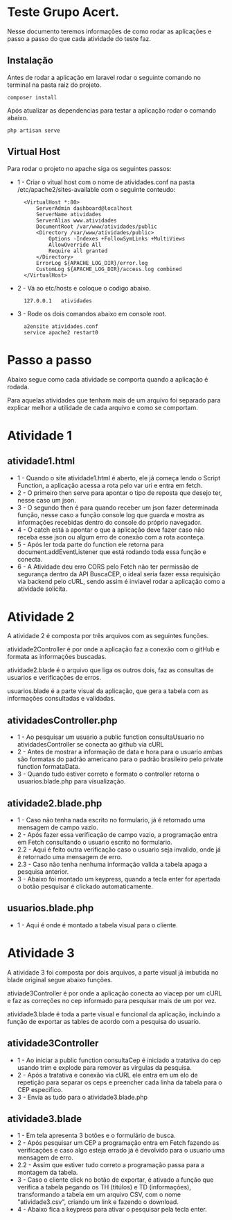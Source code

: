 # Teste Grupo Acert.

Nesse documento teremos informações de como rodar as aplicações e passo a passo do que cada atividade do teste faz.

## Instalação

Antes de rodar a aplicação em laravel rodar o seguinte comando no terminal na pasta raiz do projeto.

	composer install

Após atualizar as dependencias para testar a aplicação rodar o comando abaixo.

	php artisan serve

## Virtual Host

Para rodar o projeto no apache siga os seguintes passos:

- 1 - Criar o vitual host com o nome de atividades.conf na pasta /etc/apache2/sites-available com o seguinte conteudo:

		<VirtualHost *:80>
			ServerAdmin dashboard@localhost
			ServerName atividades
			ServerAlias www.atividades
			DocumentRoot /var/www/atividades/public
			<Directory /var/www/atividades/public>
				Options -Indexes +FollowSymLinks +MultiViews
				AllowOverride All
				Require all granted
			</Directory>
			ErrorLog ${APACHE_LOG_DIR}/error.log
			CustomLog ${APACHE_LOG_DIR}/access.log combined
		</VirtualHost>

- 2 - Vá ao etc/hosts e coloque o codigo abaixo.

		127.0.0.1	atividades

- 3 - Rode os dois comandos abaixo em console root.

		a2ensite atividades.conf
		service apache2 restart0

# Passo a passo
Abaixo segue como cada atividade se comporta quando a aplicação é rodada.

Para aquelas atividades que tenham mais de um arquivo foi separado para explicar melhor a utilidade de cada arquivo e como se comportam.

# Atividade 1
## atividade1.html
- 1 - Quando o site atividade1.html é aberto, ele já começa lendo o Script Function, a aplicação acessa a rota pelo var uri e entra em fetch.
- 2 - O primeiro then serve para apontar o tipo de reposta que desejo ter, nesse caso um json.
- 3 - O segundo then é para quando receber um json fazer determinada função, nesse caso a função console log que guarda e mostra as informações recebidas dentro do console do próprio navegador.
- 4 - O catch está a apontar o que a aplicação deve fazer caso não receba esse json ou algum erro de conexão com a rota aconteça.
- 5 - Após ler toda parte do function ele retorna para document.addEventListener que está rodando toda essa função e conecta.
- 6 - A Atividade deu erro CORS pelo Fetch não ter permissão de segurança dentro da API BuscaCEP, o ideal seria fazer essa requisição via backend pelo cURL, sendo assim é inviavel rodar a aplicação como a atividade solicita.

# Atividade 2
A atividade 2 é composta por três arquivos com as seguintes funções.

atividade2Controller é por onde a aplicação faz a conexão com o gitHub e formata as informações buscadas.

atividade2.blade é o arquivo que liga os outros dois, faz as consultas de usuarios e verificações de erros.

usuarios.blade é a parte visual da aplicação, que gera a tabela com as informações consultadas e validadas.

## atividadesController.php

- 1 - Ao pesquisar um usuario a public function consultaUsuario no atividadesController se conecta ao github via cURL
- 2 - Antes de mostrar a informação de data e hora para o usuario ambas são formatas do padrão americano para o padrão brasileiro pelo private function formataData.
- 3 - Quando tudo estiver correto e formato o controller retorna o usuarios.blade.php para visualização.

## atividade2.blade.php

- 1 - Caso não tenha nada escrito no formulario, já é retornado uma mensagem de campo vazio.
- 2 - Após fazer essa verificação de campo vazio, a programação entra em Fetch consultando o usuario escrito no formulario.
- 2.2 - Aqui é feito outra verificação caso o usuario seja invalido, onde já é retornado uma mensagem de erro.
- 2.3 - Caso não tenha nenhuma informação valida a tabela apaga a pesquisa anterior.
- 3 - Abaixo foi montado um keypress, quando a tecla enter for apertada o botão pesquisar é clickado automaticamente.

## usuarios.blade.php

- 1 - Aqui é onde é montado a tabela visual para o cliente.

# Atividade 3
A atividade 3 foi composta por dois arquivos, a parte visual já imbutida no blade original segue abaixo funções.

ativiade3Controller é por onde a aplicação conecta ao viacep por um cURL e faz as correções no cep informado para pesquisar mais de um por vez.

atividade3.blade é toda a parte visual e funcional da aplicação, incluindo a função de exportar as tables de acordo com a pesquisa do usuario.

## atividade3Controller

- 1 - Ao iniciar a public function consultaCep é iniciado a tratativa do cep usando trim e explode para remover as virgulas da pesquisa.
- 2 - Após a tratativa e conexão via cURL ele entra em um elo de repetição para separar os ceps e preencher cada linha da tabela para o CEP especifico.
- 3 - Envia as tudo para o atividade3.blade.php

## atividade3.blade

- 1 - Em tela apresenta 3 botões e o formulário de busca.
- 2 - Após pesquisar um CEP a programação entra em Fetch fazendo as verificações e caso algo esteja errado já é devolvido para o usuario uma mensagem de erro.
- 2.2 - Assim que estiver tudo correto a programação passa para a montagem da tabela.
- 3 - Caso o cliente click no botão de exportar, é ativado a função que verifica a tabela pegando os TH (titúlos) e TD (informações), transformando a tabela em um arquivo CSV, com o nome "atividade3.csv", criando um link e fazendo o download.
- 4 - Abaixo fica a keypress para ativar o pesquisar pela tecla enter.
